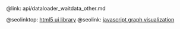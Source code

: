@link: api/dataloader_waitdata_other.md

@seolinktop: [html5 ui library](https://webix.com)
@seolink: [javascript graph visualization](https://webix.com/widget/charts/)